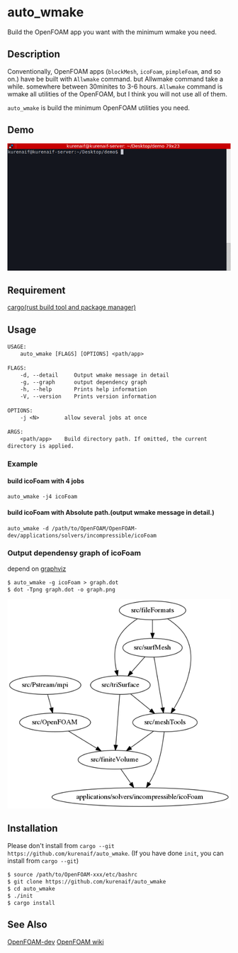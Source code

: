 # auto_wmake

Build the OpenFOAM app you want with the minimum wmake you need.


## Description

Conventionally, OpenFOAM apps (`blockMesh`, `icoFoam`, `pimpleFoam`, and so on.) have be built with `Allwmake` command.
but Allwmake command take a while. somewhere between 30minites to 3-6 hours.
`Allwmake` command is wmake all utilities of the OpenFOAM, 
but I think you will not use all of them.

`auto_wmake` is build the minimum OpenFOAM utilities you need.

## Demo

![](./tty.gif)

## Requirement

[cargo(rust build tool and package manager)](https://rust-lang-ja.github.io/the-rust-programming-language-ja/1.6/book/getting-started.html)

## Usage

```
USAGE:
    auto_wmake [FLAGS] [OPTIONS] <path/app>

FLAGS:
    -d, --detail     Output wmake message in detail
    -g, --graph      output dependency graph
    -h, --help       Prints help information
    -V, --version    Prints version information

OPTIONS:
    -j <N>        allow several jobs at once

ARGS:
    <path/app>    Build directory path. If omitted, the current directory is applied.
```

### Example

#### build icoFoam with 4 jobs

```
auto_wmake -j4 icoFoam
```

#### build icoFoam with Absolute path.(output wmake message in detail.)

```
auto_wmake -d /path/to/OpenFOAM/OpenFOAM-dev/applications/solvers/incompressible/icoFoam
```

### Output dependensy graph of icoFoam

depend on [graphviz](http://www.graphviz.org/)

```
$ auto_wmake -g icoFoam > graph.dot
$ dot -Tpng graph.dot -o graph.png
```

![](./graph.png)


## Installation

Please don't install from `cargo --git https://github.com/kurenaif/auto_wmake`.
(If you have done `init`, you can install from `cargo --git`)

```
$ source /path/to/OpenFOAM-xxx/etc/bashrc
$ git clone https://github.com/kurenaif/auto_wmake
$ cd auto_wmake
$ ./init
$ cargo install
```

## See Also

[OpenFOAM-dev](https://github.com/OpenFOAM/OpenFOAM-dev)
[OpenFOAM wiki](http://openfoamwiki.net/index.php/Installation)